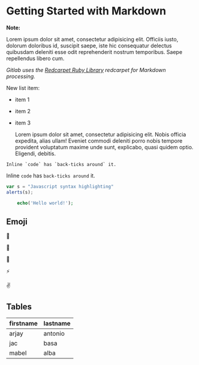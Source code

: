 # Getting Started with Markdown

**Note:**

Lorem ipsum dolor sit amet, consectetur adipisicing elit. Officiis iusto, dolorum doloribus id, suscipit saepe, iste hic consequatur delectus quibusdam deleniti esse odit reprehenderit nostrum temporibus. Saepe repellendus libero cum.

_Gitlab uses the [Redcarpet Ruby Library](https://www.google.com) redcarpet for Markdown processing._

New list item:

- item 1
- item 2
- item 3

	Lorem ipsum dolor sit amet, consectetur adipisicing elit. Nobis officia expedita, alias ullam! Eveniet commodi deleniti porro nobis tempore provident voluptatum maxime unde sunt, explicabo, quasi quidem optio. Eligendi, debitis.

```no-hightlight
Inline `code` has `back-ticks around` it.
```

Inline `code` has `back-ticks around` it.

```javascript
var s = "Javascript syntax highlighting"
alerts(s);
```

```php
	echo('Hello world!');
```

## Emoji

:monkey:

:star2:

:speech_balloon:

:zap:

:v:

## Tables

| firstname | lastname |
|:----------|:---------|
| arjay     | antonio  |
| jac       | basa     |
| mabel     | alba     |
